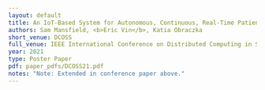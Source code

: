 ```yaml
---
layout: default
title: An IoT-Based System for Autonomous, Continuous, Real-Time Patient Monitoring and Its Application to Pressure Injury Management
authors: Sam Mansfield, <b>Eric Vin</b>, Katia Obraczka
short_venue: DCOSS
full_venue: IEEE International Conference on Distributed Computing in Sensor Systems
year: 2021
type: Poster Paper
pdf: paper_pdfs/DCOSS21.pdf
notes: "Note: Extended in conference paper above."
---
```

